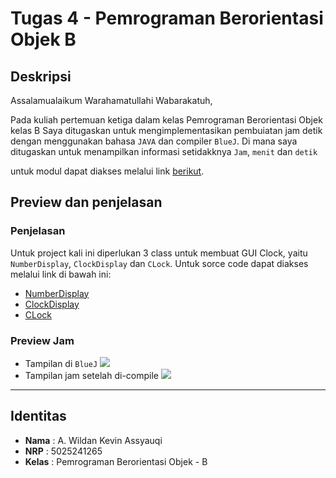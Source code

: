 # Tugas 4 - Pemrograman Berorientasi Objek B

## Deskripsi
Assalamualaikum Warahamatullahi Wabarakatuh, 

Pada kuliah pertemuan ketiga dalam kelas Pemrograman Berorientasi Objek kelas B 
Saya ditugaskan untuk mengimplementasikan pembuiatan jam detik dengan menggunakan bahasa `JAVA` dan compiler `BlueJ`. Di mana saya ditugaskan untuk menampilkan informasi setidakknya `Jam`, `menit` dan `detik`

untuk modul dapat diakses melalui link [berikut](https://www.slideshare.net/slideshow/interaksi-obyek/116196656).

## Preview dan penjelasan

### Penjelasan
Untuk project kali ini diperlukan 3 class untuk membuat GUI Clock, yaitu `NumberDisplay`, `ClockDisplay` dan `CLock`. 
Untuk sorce code dapat diakses melalui link di bawah ini:

- [NumberDisplay](NumberDisplay)
- [ClockDisplay](ClockDisplay)
- [CLock](Clock)

### Preview Jam
- Tampilan di `BlueJ`
  ![](assets/ssBluej)
- Tampilan jam setelah di-compile
  ![](assets/ssJam)

---

## Identitas
- **Nama**   : A. Wildan Kevin Assyauqi  
- **NRP**    : 5025241265  
- **Kelas**  : Pemrograman Berorientasi Objek - B
